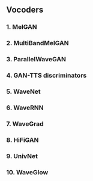 
## Vocoders

### 1. MelGAN


### 2. MultiBandMelGAN


### 3. ParallelWaveGAN



### 4. GAN-TTS discriminators


### 5. WaveNet

### 6. WaveRNN


### 7. WaveGrad


### 8. HiFiGAN



### 9. UnivNet


### 10. WaveGlow


